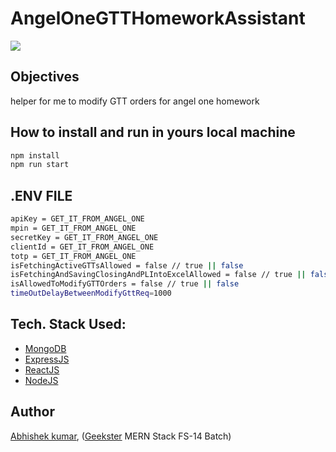 # AngelOneGTTHomeworkAssistant

![](thumbnail.png)

## Objectives

helper for me to modify GTT orders for angel one homework

## How to install and run in yours local machine

```bash
npm install
npm run start
```

## .ENV FILE

```bash
apiKey = GET_IT_FROM_ANGEL_ONE
mpin = GET_IT_FROM_ANGEL_ONE
secretKey = GET_IT_FROM_ANGEL_ONE
clientId = GET_IT_FROM_ANGEL_ONE
totp = GET_IT_FROM_ANGEL_ONE
isFetchingActiveGTTsAllowed = false // true || false
isFetchingAndSavingClosingAndPLIntoExcelAllowed = false // true || false
isAllowedToModifyGTTOrders = false // true || false
timeOutDelayBetweenModifyGttReq=1000 
```

## Tech. Stack Used:

- [MongoDB](https://www.mongodb.com/)
- [ExpressJS](https://expressjs.com/)
- [ReactJS](https://react.dev/)
- [NodeJS](https://nodejs.org/en/)

## Author

[Abhishek kumar](https://www.linkedin.com/in/alex21c/), ([Geekster](https://geekster.in/) MERN Stack FS-14 Batch)

